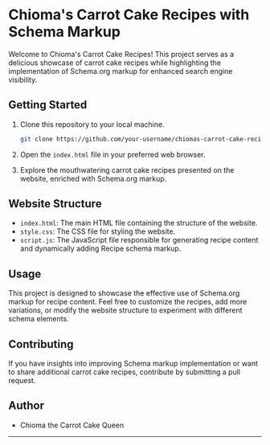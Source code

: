 # Chioma's Carrot Cake Recipes with Schema Markup

Welcome to Chioma's Carrot Cake Recipes! This project serves as a delicious showcase of carrot cake recipes while highlighting the implementation of Schema.org markup for enhanced search engine visibility.

## Getting Started

1. Clone this repository to your local machine.
   ```bash
   git clone https://github.com/your-username/chiomas-carrot-cake-recipes.git
   ```

2. Open the `index.html` file in your preferred web browser.

3. Explore the mouthwatering carrot cake recipes presented on the website, enriched with Schema.org markup.

## Website Structure

- `index.html`: The main HTML file containing the structure of the website.
- `style.css`: The CSS file for styling the website.
- `script.js`: The JavaScript file responsible for generating recipe content and dynamically adding Recipe schema markup.

## Usage

This project is designed to showcase the effective use of Schema.org markup for recipe content. Feel free to customize the recipes, add more variations, or modify the website structure to experiment with different schema elements.

## Contributing

If you have insights into improving Schema markup implementation or want to share additional carrot cake recipes, contribute by submitting a pull request.

## Author

- Chioma the Carrot Cake Queen

---